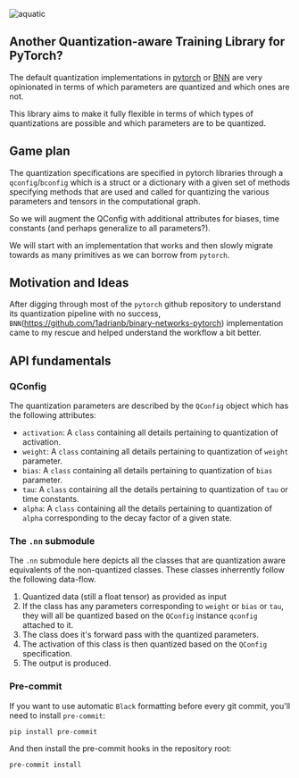 ![aquatic](docs/_static/Logo_white_background.png)

## Another Quantization-aware Training Library for PyTorch?

The default quantization implementations in [pytorch](https://pytorch.org/docs/stable/quantization.html) or [BNN](https://github.com/1adrianb/binary-networks-pytorch) are very opinionated in terms of which parameters are quantized and which ones are not.

This library aims to make it fully flexible in terms of which types of quantizations are possible and which parameters are to be quantized.

## Game plan

The quantization specifications are specified in pytorch libraries through a `qconfig`/`bconfig` which is a struct or a dictionary with a given set of methods specifying methods that are used and called for quantizing the various parameters and tensors in the computational graph.

So we will augment the QConfig with additional attributes for biases, time constants (and perhaps generalize to all parameters?).

We will start with an implementation that works and then slowly migrate towards as many primitives as we can borrow from `pytorch`.

## Motivation and Ideas

After digging through most of the `pytorch` github repository to understand its quantization pipeline with no success, `BNN`(https://github.com/1adrianb/binary-networks-pytorch) implementation came to my rescue and helped understand the workflow a bit better.

## API fundamentals

### QConfig

The quantization parameters are described by the `QConfig` object which has the following attributes:
- `activation`: A `class` containing all details pertaining to quantization of activation.
- `weight`: A `class` containing all details pertaining to quantization of `weight` parameter.
- `bias`: A `class` containing all details pertaining to quantization of `bias` parameter.
- `tau`: A `class` containing all the details pertaining to quantization of `tau` or time constants.
- `alpha`: A `class` containing all the details pertaining to quantization of `alpha` corresponding to the decay factor of a given state.

### The `.nn` submodule

The `.nn` submodule here depicts all the classes that are quantization aware equivalents of the non-quantized classes.
These classes inherrently follow the following data-flow.

1. Quantized data (still a float tensor) as provided as input
2. If the class has any parameters corresponding to `weight` or `bias` or `tau`, they will all be quantized based on the `QConfig` instance `qconfig` attached to it.
3. The class does it's forward pass with the quantized parameters.
4. The activation of this class is then quantized based on the `QConfig` specification.
5. The output is produced.

### Pre-commit
If you want to use automatic `Black` formatting before every git commit, you'll need to install `pre-commit`:
```
pip install pre-commit
```

And then install the pre-commit hooks in the repository root:
```
pre-commit install
```